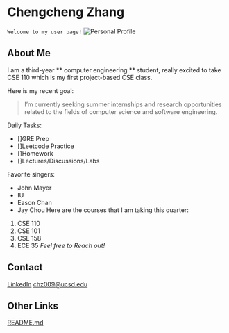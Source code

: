 # Chengcheng Zhang
`Welcome to my user page!`
![Personal Profile](https://user-images.githubusercontent.com/73867633/192622179-61286005-26b2-4a9e-9258-81c28251f628.jpeg)

## About Me
 I am a third-year ** computer engineering ** student, really excited to take CSE 110 which is my first project-based CSE class.

Here is my recent goal:
>I’m currently seeking summer internships and research opportunities related to the fields of computer science and software engineering.

Daily Tasks:
- []GRE Prep
- []Leetcode Practice
- []Homework
- []Lectures/Discussions/Labs

Favorite singers:
- John Mayer
- IU
- Eason Chan
- Jay Chou
Here are the courses that I am taking this quarter:
1. CSE 110
2. CSE 101
3. CSE 158
4. ECE 35
*Feel free to Reach out!*
## Contact
[LinkedIn](linkedin.com/in/cheng-cheng-zhang)
chz009@ucsd.edu

## Other Links
[README.md](README.md)

